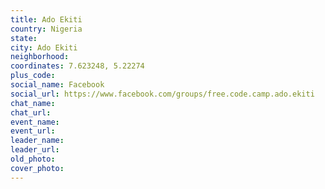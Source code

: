 ```yaml
---
title: Ado Ekiti
country: Nigeria
state: 
city: Ado Ekiti
neighborhood: 
coordinates: 7.623248, 5.22274
plus_code:
social_name: Facebook
social_url: https://www.facebook.com/groups/free.code.camp.ado.ekiti
chat_name:
chat_url:
event_name:
event_url:
leader_name:
leader_url:
old_photo: 
cover_photo:
---
```

